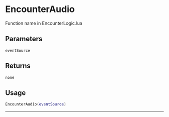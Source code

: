 # EncounterAudio
Function name in EncounterLogic.lua
## Parameters
`eventSource`
## Returns
`none`
## Usage
```lua
EncounterAudio(eventSource)
```
---
